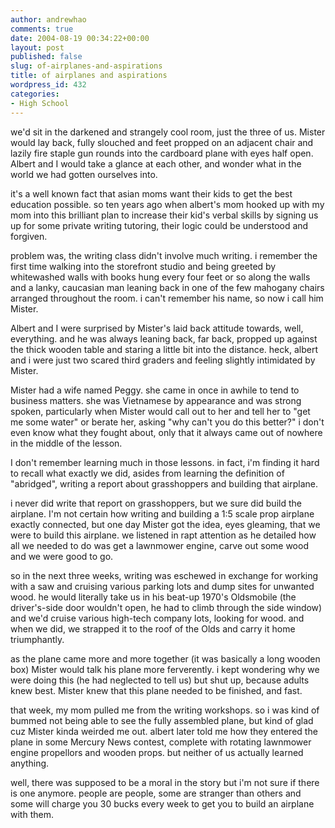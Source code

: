 ```yaml
---
author: andrewhao
comments: true
date: 2004-08-19 00:34:22+00:00
layout: post
published: false
slug: of-airplanes-and-aspirations
title: of airplanes and aspirations
wordpress_id: 432
categories:
- High School
---
```


we'd sit in the darkened and strangely cool room, just the three of us. Mister would lay back, fully slouched and feet propped on an adjacent chair and lazily fire staple gun rounds into the cardboard plane with eyes half open. Albert and I would take a glance at each other, and wonder what in the world we had gotten ourselves into.

it's a well known fact that asian moms want their kids to get the best education possible. so ten years ago when albert's mom hooked up with my mom into this brilliant plan to increase their kid's verbal skills by signing us up for some private writing tutoring, their logic could be understood and forgiven.

problem was, the writing class didn't involve much writing. i remember the first time walking into the storefront studio and being greeted by whitewashed walls with books hung every four feet or so along the walls and a lanky, caucasian man leaning back in one of the few mahogany chairs arranged throughout the room. i can't remember his name, so now i call him Mister.

Albert and I were surprised by Mister's laid back attitude towards, well, everything. and he was always leaning back, far back, propped up against the thick wooden table and staring a little bit into the distance. heck, albert and i were just two scared third graders and feeling slightly intimidated by Mister.

Mister had a wife named Peggy. she came in once in awhile to tend to business matters. she was Vietnamese by appearance and was strong spoken, particularly when Mister would call out to her and tell her to "get me some water" or berate her, asking "why can't you do this better?" i don't even know what they fought about, only that it always came out of nowhere in the middle of the lesson.

I don't remember learning much in those lessons. in fact, i'm finding it hard to recall what exactly we did, asides from learning the definition of "abridged", writing a report about grasshoppers and building that airplane.

i never did write that report on grasshoppers, but we sure did build the airplane. I'm not certain how writing and building a 1:5 scale prop airplane exactly connected, but one day Mister got the idea, eyes gleaming, that we were to build this airplane. we listened in rapt attention as he detailed how all we needed to do was get a lawnmower engine, carve out some wood and we were good to go.

so in the next three weeks, writing was eschewed in exchange for working with a saw and cruising various parking lots and dump sites for unwanted wood. he would literally take us in his beat-up 1970's Oldsmobile (the driver's-side door wouldn't open, he had to climb through the side window) and we'd cruise various high-tech company lots, looking for wood. and when we did, we strapped it to the roof of the Olds and carry it home triumphantly.

as the plane came more and more together (it was basically a long wooden box) Mister would talk his plane more ferverently. i kept wondering why we were doing this (he had neglected to tell us) but shut up, because adults knew best. Mister knew that this plane needed to be finished, and fast.

that week, my mom pulled me from the writing workshops. so i was kind of bummed not being able to see the fully assembled plane, but kind of glad cuz Mister kinda weirded me out. albert later told me how they entered the plane in some Mercury News contest, complete with rotating lawnmower engine propellors and wooden props. but neither of us actually learned anything.

well, there was supposed to be a moral in the story but i'm not sure if there is one anymore. people are people, some are stranger than others and some will charge you 30 bucks every week to get you to build an airplane with them.
